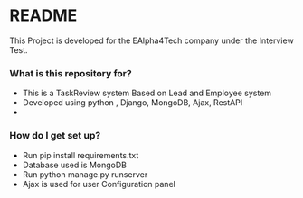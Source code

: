 # README #

This Project is developed for the EAlpha4Tech company under the Interview Test.

### What is this repository for? ###

* This is a TaskReview system Based on Lead and Employee system
* Developed using python , Django, MongoDB, Ajax, RestAPI
* 

### How do I get set up? ###

* Run pip install requirements.txt
* Database used is MongoDB
* Run python manage.py runserver
* Ajax is used for user Configuration panel
